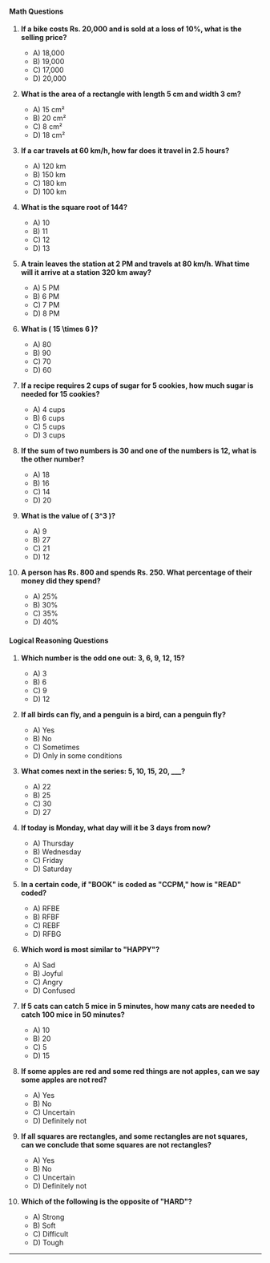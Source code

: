 #### Math Questions
1. **If a bike costs Rs. 20,000 and is sold at a loss of 10%, what is the selling price?**
   - A) 18,000
   - B) 19,000
   - C) 17,000
   - D) 20,000  

2. **What is the area of a rectangle with length 5 cm and width 3 cm?**
   - A) 15 cm²
   - B) 20 cm²
   - C) 8 cm²
   - D) 18 cm²  
3. **If a car travels at 60 km/h, how far does it travel in 2.5 hours?**
   - A) 120 km
   - B) 150 km
   - C) 180 km
   - D) 100 km  

4. **What is the square root of 144?**
   - A) 10
   - B) 11
   - C) 12
   - D) 13  

5. **A train leaves the station at 2 PM and travels at 80 km/h. What time will it arrive at a station 320 km away?**
   - A) 5 PM
   - B) 6 PM
   - C) 7 PM
   - D) 8 PM  

6. **What is \( 15 \times 6 \)?**
   - A) 80
   - B) 90
   - C) 70
   - D) 60  

7. **If a recipe requires 2 cups of sugar for 5 cookies, how much sugar is needed for 15 cookies?**
   - A) 4 cups
   - B) 6 cups
   - C) 5 cups
   - D) 3 cups  

8. **If the sum of two numbers is 30 and one of the numbers is 12, what is the other number?**
   - A) 18
   - B) 16
   - C) 14
   - D) 20  

9. **What is the value of \( 3^3 \)?**
   - A) 9
   - B) 27
   - C) 21
   - D) 12  

10. **A person has Rs. 800 and spends Rs. 250. What percentage of their money did they spend?**
    - A) 25%
    - B) 30%
    - C) 35%
    - D) 40%  

#### Logical Reasoning Questions
1. **Which number is the odd one out: 3, 6, 9, 12, 15?**
   - A) 3
   - B) 6
   - C) 9
   - D) 12  

2. **If all birds can fly, and a penguin is a bird, can a penguin fly?**
   - A) Yes
   - B) No
   - C) Sometimes
   - D) Only in some conditions  

3. **What comes next in the series: 5, 10, 15, 20, ___?**
   - A) 22
   - B) 25
   - C) 30
   - D) 27  
 
4. **If today is Monday, what day will it be 3 days from now?**
   - A) Thursday
   - B) Wednesday
   - C) Friday
   - D) Saturday  
  

5. **In a certain code, if "BOOK" is coded as "CCPM," how is "READ" coded?**
   - A) RFBE
   - B) RFBF
   - C) REBF
   - D) RFBG  
 

6. **Which word is most similar to "HAPPY"?**
   - A) Sad
   - B) Joyful
   - C) Angry
   - D) Confused  
  

7. **If 5 cats can catch 5 mice in 5 minutes, how many cats are needed to catch 100 mice in 50 minutes?**
   - A) 10
   - B) 20
   - C) 5
   - D) 15  
  

8. **If some apples are red and some red things are not apples, can we say some apples are not red?**
   - A) Yes
   - B) No
   - C) Uncertain
   - D) Definitely not  
  

9. **If all squares are rectangles, and some rectangles are not squares, can we conclude that some squares are not rectangles?**
   - A) Yes
   - B) No
   - C) Uncertain
   - D) Definitely not  
 

10. **Which of the following is the opposite of "HARD"?**
    - A) Strong
    - B) Soft
    - C) Difficult
    - D) Tough  
   

---
